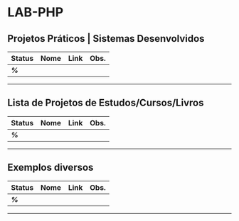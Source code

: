 # LAB-PHP

## Projetos Práticos | Sistemas Desenvolvidos

| **Status**  | **Nome**  | **Link**  | **Obs.**  |
|---|---|---|---|
| **_%_** |   | []()  |   |

------------

## Lista de Projetos de Estudos/Cursos/Livros

| **Status**  | **Nome**  | **Link**  | **Obs.**  |
|---|---|---|---|
| **_%_** |   | []()  |   |

------------

## Exemplos diversos

| **Status**  | **Nome**  | **Link**  | **Obs.**  |
|---|---|---|---|
| **_%_** |   | []()  |   |

------------